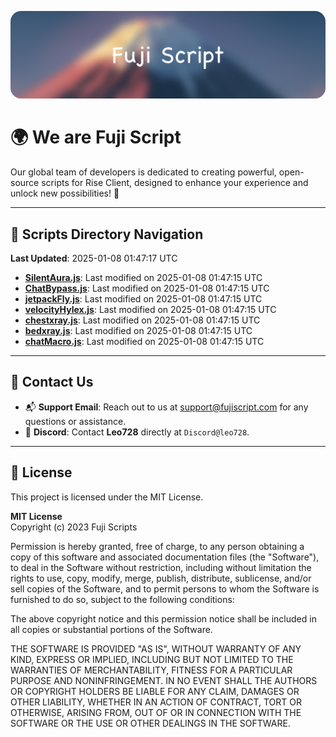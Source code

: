 ![Banner](.github/b.webp)

# 🌍 **We are Fuji Script**

Our global team of developers is dedicated to creating powerful, open-source scripts for Rise Client, designed to enhance your experience and unlock new possibilities! 🌟

---
<!-- SCRIPTS_NAVIGATION_START -->
## 📂 **Scripts Directory Navigation**

**Last Updated**: 2025-01-08 01:47:17 UTC

- **[SilentAura.js](scripts/SilentAura.js)**: Last modified on 2025-01-08 01:47:15 UTC
- **[ChatBypass.js](scripts/ChatBypass.js)**: Last modified on 2025-01-08 01:47:15 UTC
- **[jetpackFly.js](scripts/jetpackFly.js)**: Last modified on 2025-01-08 01:47:15 UTC
- **[velocityHylex.js](scripts/velocityHylex.js)**: Last modified on 2025-01-08 01:47:15 UTC
- **[chestxray.js](scripts/chestxray.js)**: Last modified on 2025-01-08 01:47:15 UTC
- **[bedxray.js](scripts/bedxray.js)**: Last modified on 2025-01-08 01:47:15 UTC
- **[chatMacro.js](scripts/chatMacro.js)**: Last modified on 2025-01-08 01:47:15 UTC

<!-- SCRIPTS_NAVIGATION_END -->

---

## 💬 **Contact Us**  
- 📬 **Support Email**: Reach out to us at [support@fujiscript.com](mailto:support@fujiscript.com) for any questions or assistance.  
- 💬 **Discord**: Contact **Leo728** directly at `Discord@leo728`.

---

## 📜 **License**

This project is licensed under the MIT License.  

**MIT License**  
Copyright (c) 2023 Fuji Scripts  

Permission is hereby granted, free of charge, to any person obtaining a copy of this software and associated documentation files (the "Software"), to deal in the Software without restriction, including without limitation the rights to use, copy, modify, merge, publish, distribute, sublicense, and/or sell copies of the Software, and to permit persons to whom the Software is furnished to do so, subject to the following conditions:  

The above copyright notice and this permission notice shall be included in all copies or substantial portions of the Software.  

THE SOFTWARE IS PROVIDED "AS IS", WITHOUT WARRANTY OF ANY KIND, EXPRESS OR IMPLIED, INCLUDING BUT NOT LIMITED TO THE WARRANTIES OF MERCHANTABILITY, FITNESS FOR A PARTICULAR PURPOSE AND NONINFRINGEMENT. IN NO EVENT SHALL THE AUTHORS OR COPYRIGHT HOLDERS BE LIABLE FOR ANY CLAIM, DAMAGES OR OTHER LIABILITY, WHETHER IN AN ACTION OF CONTRACT, TORT OR OTHERWISE, ARISING FROM, OUT OF OR IN CONNECTION WITH THE SOFTWARE OR THE USE OR OTHER DEALINGS IN THE SOFTWARE.  
